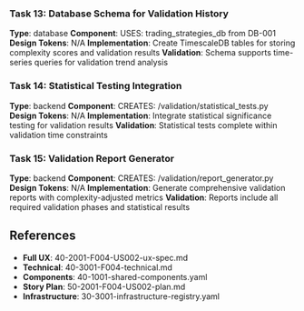 ### Task 13: Database Schema for Validation History
**Type**: database
**Component**: USES: trading_strategies_db from DB-001
**Design Tokens**: N/A
**Implementation**: 
Create TimescaleDB tables for storing complexity scores and validation results
**Validation**: Schema supports time-series queries for validation trend analysis

### Task 14: Statistical Testing Integration
**Type**: backend
**Component**: CREATES: /validation/statistical_tests.py
**Design Tokens**: N/A
**Implementation**: 
Integrate statistical significance testing for validation results
**Validation**: Statistical tests complete within validation time constraints

### Task 15: Validation Report Generator
**Type**: backend
**Component**: CREATES: /validation/report_generator.py
**Design Tokens**: N/A
**Implementation**: 
Generate comprehensive validation reports with complexity-adjusted metrics
**Validation**: Reports include all required validation phases and statistical results

## References

- **Full UX**: 40-2001-F004-US002-ux-spec.md
- **Technical**: 40-3001-F004-technical.md  
- **Components**: 40-1001-shared-components.yaml
- **Story Plan**: 50-2001-F004-US002-plan.md
- **Infrastructure**: 30-3001-infrastructure-registry.yaml